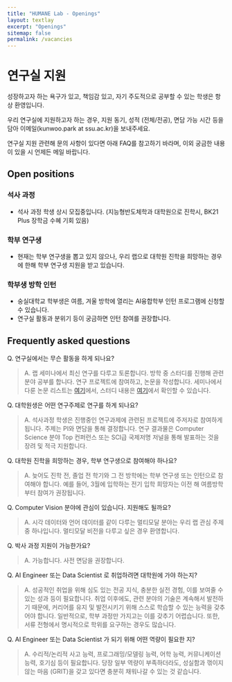 ```yaml
---
title: "HUMANE Lab - Openings"
layout: textlay
excerpt: "Openings"
sitemap: false
permalink: /vacancies
---
```


# 연구실 지원

성장하고자 하는 욕구가 있고, 책임감 있고, 자기 주도적으로 공부할 수 있는 학생은 항상 환영입니다. 

우리 연구실에 지원하고자 하는 경우, 지원 동기, 성적 (전체/전공), 면담 가능 시간 등을 담아 이메일(kunwoo.park at ssu.ac.kr)을 보내주세요.

연구실 지원 관련해 문의 사항이 있다면 아래 FAQ를 참고하기 바라며, 이외 궁금한 내용이 있을 시 언제든 메일 바랍니다.

## Open positions

### 석사 과정

- 석사 과정 학생 상시 모집중입니다. (지능형반도체학과 대학원으로 진학시, BK21 Plus 장학금 수혜 기회 있음)

### 학부 연구생

- 현재는 학부 연구생을 뽑고 있지 않으나, 우리 랩으로 대학원 진학을 희망하는 경우에 한해 학부 연구생 지원을 받고 있습니다.

### 학부생 방학 인턴

- 숭실대학교 학부생은 여름, 겨울 방학에 열리는 AI융합학부 인턴 프로그램에 신청할 수 있습니다.
- 연구실 활동과 분위기 등이 궁금하면 인턴 참여를 권장합니다.

## Frequently asked questions

Q. 연구실에서는 무슨 활동을 하게 되나요?
> A. 랩 세미나에서 최신 연구를 다루고 토론합니다. 방학 중 스터디를 진행해 관련 분야 공부를 합니다. 연구 프로젝트에 참여하고, 논문을 작성합니다.
> 세미나에서 다룬 논문 리스트는 [여기](https://github.com/ssu-humane/Seminar)에서, 스터디 내용은 [여기](https://github.com/ssu-humane/Study)에서 확인할 수 있습니다. 

Q. 대학원생은 어떤 연구주제로 연구를 하게 되나요?
> A. 석사과정 학생은 진행중인 연구과제에 관련된 프로젝트에 주저자로 참여하게 됩니다. 주제는 PI와 면담을 통해 결정합니다.
> 연구 결과물은 Computer Science 분야 Top 컨퍼런스 또는 SCI급 국제저명 저널을 통해 발표하는 것을 장려 및 적극 지원합니다.

Q. 대학원 진학을 희망하는 경우, 학부 연구생으로 참여해야 하나요?
> A. 늦어도 진학 전, 졸업 전 학기와 그 전 방학에는 학부 연구생 또는 인턴으로 참여해야 합니다.
> 예를 들어, 3월에 입학하는 전기 입학 희망자는 이전 해 여름방학부터 참여가 권장됩니다.

Q. Computer Vision 분야에 관심이 있습니다. 지원해도 될까요?
> A. 시각 데이터와 언어 데이터를 같이 다루는 멀티모달 분야는 우리 랩 관심 주제 중 하나입니다. 멀티모달 비전을 다루고 싶은 경우 환영합니다.

Q. 박사 과정 지원이 가능한가요?
> A. 가능합니다. 사전 면담을 권장합니다.

Q. AI Engineer 또는 Data Scientist 로 취업하려면 대학원에 가야 하는지?
> A. 성공적인 취업을 위해 심도 있는 전공 지식, 충분한 실전 경험, 이를 보여줄 수 있는 성과 등이 필요합니다.
> 취업 이후에도, 관련 분야의 기술은 계속해서 발전하기 때문에, 커리어를 유지 및 발전시키기 위해 스스로 학습할 수 있는 능력을 갖추어야 합니다.
> 일반적으로, 학부 과정만 가지고는 이를 갖추기 어렵습니다. 또한, 서류 전형에서 명시적으로 학위를 요구하는 경우도 많습니다.

Q. AI Engineer 또는 Data Scientist 가 되기 위해 어떤 역량이 필요한 지?
> A. 수리적/논리적 사고 능력, 프로그래밍/모델링 능력, 어학 능력, 커뮤니케이션 능력, 호기심 등이 필요합니다.
> 당장 일부 역량이 부족하더라도, 성실함과 꺾이지 않는 마음 (GRIT)을 갖고 있다면 충분히 채워나갈 수 있는 것 같습니다.
